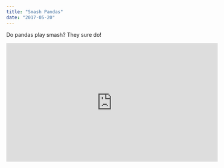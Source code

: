 ```yaml
---
title: "Smash Pandas"
date: "2017-05-20"
---
```


Do pandas play smash? They sure do!

<iframe width="560" height="315" src="https://www.youtube.com/embed/Dpj_TuzEaxM" frameborder="0" allowfullscreen></iframe>
